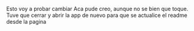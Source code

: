 Esto voy a probar cambiar
Aca pude creo, aunque no se bien que toque. Tuve que cerrar y abrir la app de nuevo para que se actualice el readme desde la pagina

